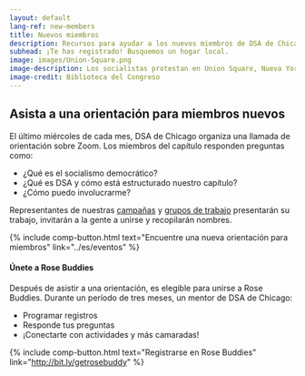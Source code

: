 ```yaml
---
layout: default
lang-ref: new-members
title: Nuevos miembros
description: Recursos para ayudar a los nuevos miembros de DSA de Chicago a orientarse.
subhead: ¡Te has registrado! Busquemos un hogar local.
image: images/Union-Square.png
image-description: Los socialistas protestan en Union Square, Nueva York.
image-credit: Biblioteca del Congreso
---
```


## Asista a una orientación para miembros nuevos

El último miércoles de cada mes, DSA de Chicago organiza una llamada de orientación sobre Zoom. Los miembros del capítulo responden preguntas como:

- ¿Qué es el socialismo democrático?
- ¿Qué es DSA y cómo está estructurado nuestro capítulo?
- ¿Cómo puedo involucrarme?

Representantes de nuestras [campañas](campanas) y [grupos de trabajo](grupos-de-trabajo) presentarán su trabajo, invitarán a la gente a unirse y recopilarán nombres.

{% include comp-button.html text="Encuentre una nueva orientación para miembros" link="../es/eventos" %}

#### Únete a Rose Buddies

Después de asistir a una orientación, es elegible para unirse a Rose Buddies. Durante un período de tres meses, un mentor de DSA de Chicago:

- Programar registros
- Responde tus preguntas
- ¡Conectarte con actividades y más camaradas!

{% include comp-button.html text="Registrarse en Rose Buddies" link="http://bit.ly/getrosebuddy" %}

